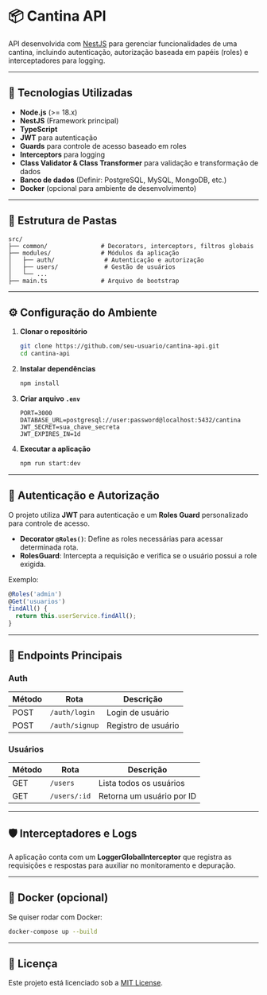 # 📦 Cantina API

API desenvolvida com [NestJS](https://nestjs.com/) para gerenciar funcionalidades de uma cantina, incluindo autenticação, autorização baseada em papéis (roles) e interceptadores para logging.

---

## 🚀 Tecnologias Utilizadas

- **Node.js** (>= 18.x)
- **NestJS** (Framework principal)
- **TypeScript**
- **JWT** para autenticação
- **Guards** para controle de acesso baseado em roles
- **Interceptors** para logging
- **Class Validator & Class Transformer** para validação e transformação de dados
- **Banco de dados** (Definir: PostgreSQL, MySQL, MongoDB, etc.)
- **Docker** (opcional para ambiente de desenvolvimento)

---

## 📂 Estrutura de Pastas

```
src/
├── common/               # Decorators, interceptors, filtros globais
├── modules/              # Módulos da aplicação
│   ├── auth/              # Autenticação e autorização
│   ├── users/             # Gestão de usuários
│   └── ...
├── main.ts               # Arquivo de bootstrap
```

---

## ⚙️ Configuração do Ambiente

1. **Clonar o repositório**
   ```bash
   git clone https://github.com/seu-usuario/cantina-api.git
   cd cantina-api
   ```

2. **Instalar dependências**
   ```bash
   npm install
   ```

3. **Criar arquivo `.env`**
   ```env
   PORT=3000
   DATABASE_URL=postgresql://user:password@localhost:5432/cantina
   JWT_SECRET=sua_chave_secreta
   JWT_EXPIRES_IN=1d
   ```

4. **Executar a aplicação**
   ```bash
   npm run start:dev
   ```

---

## 🔐 Autenticação e Autorização

O projeto utiliza **JWT** para autenticação e um **Roles Guard** personalizado para controle de acesso.

- **Decorator `@Roles()`**: Define as roles necessárias para acessar determinada rota.
- **RolesGuard**: Intercepta a requisição e verifica se o usuário possui a role exigida.

Exemplo:
```ts
@Roles('admin')
@Get('usuarios')
findAll() {
  return this.userService.findAll();
}
```

---

## 📜 Endpoints Principais

### **Auth**
| Método | Rota         | Descrição            |
|--------|-------------|----------------------|
| POST   | `/auth/login` | Login de usuário     |
| POST   | `/auth/signup` | Registro de usuário |

### **Usuários**
| Método | Rota          | Descrição                 |
|--------|--------------|---------------------------|
| GET    | `/users`     | Lista todos os usuários    |
| GET    | `/users/:id` | Retorna um usuário por ID  |

---

## 🛡 Interceptadores e Logs

A aplicação conta com um **LoggerGlobalInterceptor** que registra as requisições e respostas para auxiliar no monitoramento e depuração.

---

## 🐳 Docker (opcional)

Se quiser rodar com Docker:
```bash
docker-compose up --build
```

---

## 📄 Licença

Este projeto está licenciado sob a [MIT License](LICENSE).
